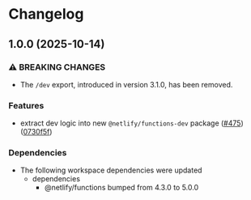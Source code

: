 # Changelog

## 1.0.0 (2025-10-14)


### ⚠ BREAKING CHANGES

* The `/dev` export, introduced in version 3.1.0, has been removed.

### Features

* extract dev logic into new `@netlify/functions-dev` package ([#475](https://github.com/netlify/primitives/issues/475)) ([0730f5f](https://github.com/netlify/primitives/commit/0730f5f40ace6cd37ffc1f54a7ebb4f405bbca65))


### Dependencies

* The following workspace dependencies were updated
  * dependencies
    * @netlify/functions bumped from 4.3.0 to 5.0.0
